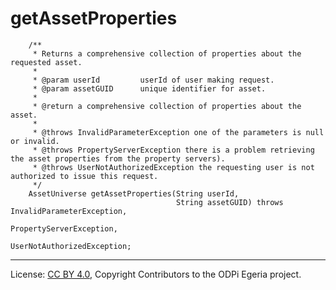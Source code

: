 <!-- SPDX-License-Identifier: CC-BY-4.0 -->
<!-- Copyright Contributors to the ODPi Egeria project. -->

# getAssetProperties

```
    /**
     * Returns a comprehensive collection of properties about the requested asset.
     *
     * @param userId         userId of user making request.
     * @param assetGUID      unique identifier for asset.
     *
     * @return a comprehensive collection of properties about the asset.
     *
     * @throws InvalidParameterException one of the parameters is null or invalid.
     * @throws PropertyServerException there is a problem retrieving the asset properties from the property servers).
     * @throws UserNotAuthorizedException the requesting user is not authorized to issue this request.
     */
    AssetUniverse getAssetProperties(String userId,
                                     String assetGUID) throws InvalidParameterException,
                                                              PropertyServerException,
                                                              UserNotAuthorizedException;
```




----
License: [CC BY 4.0](https://creativecommons.org/licenses/by/4.0/),
Copyright Contributors to the ODPi Egeria project.